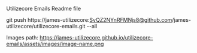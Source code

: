 
Utilizecore Emails Readme file

git push https://james-utilizecore:SvQZ2NYnRFMNjs8@github.com/james-utilizecore/utilizecore-emails.git --all

Images path: https://james-utilizecore.github.io/utilizecore-emails/assets/images/image-name.png

